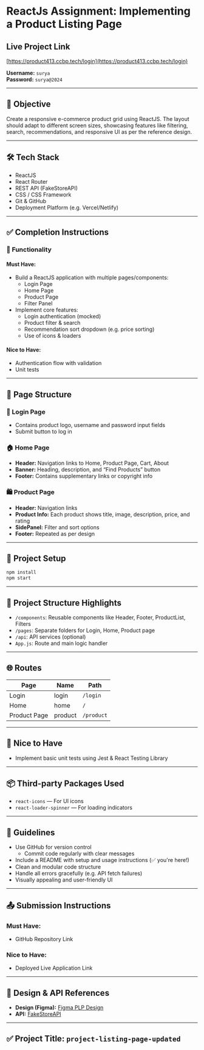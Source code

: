 # ReactJs Assignment: Implementing a Product Listing Page

## Live Project Link
[https://product413.ccbp.tech/login](https://product413.ccbp.tech/login)

**Username:** `surya`  
**Password:** `surya@2024`

---

## 🎯 Objective
Create a responsive e-commerce product grid using ReactJS. The layout should adapt to different screen sizes, showcasing features like filtering, search, recommendations, and responsive UI as per the reference design.

---

## 🛠 Tech Stack
- ReactJS
- React Router
- REST API (FakeStoreAPI)
- CSS / CSS Framework
- Git & GitHub
- Deployment Platform (e.g. Vercel/Netlify)

---

## ✅ Completion Instructions

### 📌 Functionality
#### Must Have:
- Build a ReactJS application with multiple pages/components:
  - Login Page
  - Home Page
  - Product Page
  - Filter Panel
- Implement core features:
  - Login authentication (mocked)
  - Product filter & search
  - Recommendation sort dropdown (e.g. price sorting)
  - Use of icons & loaders

#### Nice to Have:
- Authentication flow with validation
- Unit tests

---

## 📄 Page Structure

### 🔐 Login Page
- Contains product logo, username and password input fields
- Submit button to log in

### 🏠 Home Page
- **Header:** Navigation links to Home, Product Page, Cart, About
- **Banner:** Heading, description, and “Find Products” button
- **Footer:** Contains supplementary links or copyright info

### 🛍 Product Page
- **Header:** Navigation links
- **Product Info:** Each product shows title, image, description, price, and rating
- **SidePanel:** Filter and sort options
- **Footer:** Repeated as per design

---

## 🚀 Project Setup

```bash
npm install
npm start
```

---

## 📁 Project Structure Highlights
- `/components`: Reusable components like Header, Footer, ProductList, Filters
- `/pages`: Separate folders for Login, Home, Product page
- `/api`: API services (optional)
- `App.js`: Route and main logic handler

---

## 🌐 Routes
| Page         | Name   | Path       |
|--------------|--------|------------|
| Login        | login  | `/login`   |
| Home         | home   | `/`        |
| Product Page | product| `/product` |

---

## 🧪 Nice to Have
- Implement basic unit tests using Jest & React Testing Library

---

## 📦 Third-party Packages Used
- `react-icons` — For UI icons
- `react-loader-spinner` — For loading indicators

---

## 📝 Guidelines
- Use GitHub for version control
  - Commit code regularly with clear messages
- Include a README with setup and usage instructions (✅ you're here!)
- Clean and modular code structure
- Handle all errors gracefully (e.g. API fetch failures)
- Visually appealing and user-friendly UI

---

## 📤 Submission Instructions
### Must Have:
- GitHub Repository Link

### Nice to Have:
- Deployed Live Application Link

---

## 📐 Design & API References
- **Design (Figma):** [Figma PLP Design](https://www.figma.com/file/N0Tv7yYLf3kfMLQjUncUlx/Design-Task---PLP?type=design&node-id=0-1&mode=design&t=mEpvVYQ7GInQPxXk-0)
- **API:** [FakeStoreAPI](https://fakestoreapi.com)

---

## ✅ Project Title: `project-listing-page-updated`


 
 
